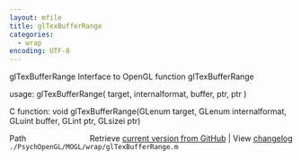 ```yaml
---
layout: mfile
title: glTexBufferRange
categories:
  - wrap
encoding: UTF-8
---
```


glTexBufferRange  Interface to OpenGL function glTexBufferRange

usage:  glTexBufferRange( target, internalformat, buffer, ptr, ptr )

C function:  void glTexBufferRange(GLenum target, GLenum internalformat, GLuint buffer, GLint ptr, GLsizei ptr)


<div class="code_header" style="text-align:right;">
  <span style="float:left;">Path&nbsp;&nbsp;</span> <span class="counter">Retrieve <a href=
  "https://raw.github.com/Psychtoolbox-3/Psychtoolbox-3/beta/./PsychOpenGL/MOGL/wrap/glTexBufferRange.m">current version from GitHub</a> | View <a href=
  "https://github.com/Psychtoolbox-3/Psychtoolbox-3/commits/beta/./PsychOpenGL/MOGL/wrap/glTexBufferRange.m">changelog</a></span>
</div>
<div class="code">
  <code>./PsychOpenGL/MOGL/wrap/glTexBufferRange.m</code>
</div>

